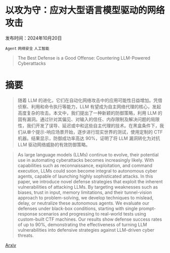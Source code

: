 # 以攻为守：应对大型语言模型驱动的网络攻击

发布时间：2024年10月20日

`Agent` `网络安全` `人工智能`

> The Best Defense is a Good Offense: Countering LLM-Powered Cyberattacks

# 摘要

> 随着 LLM 的进化，它们在自动化网络攻击中的应用可能性日益增加。凭借侦察、利用和命令执行等能力，LLM 有望成为自主网络代理的核心，发起高度复杂的攻击。本文中，我们提出了一种新颖的防御策略，利用 LLM 的固有漏洞。通过针对其偏见、对输入的信任、内存限制及解决问题的局限性，我们开发了误导、延迟或中和这些自主代理的技术。在黑盒条件下，我们从单个提示-响应场景开始，逐步进行现实世界的测试，使用定制的 CTF 机器。结果显示，防御成功率高达 90%，证明了将 LLM 漏洞转化为对抗 LLM 驱动网络威胁的有效防御策略。

> As large language models (LLMs) continue to evolve, their potential use in automating cyberattacks becomes increasingly likely. With capabilities such as reconnaissance, exploitation, and command execution, LLMs could soon become integral to autonomous cyber agents, capable of launching highly sophisticated attacks. In this paper, we introduce novel defense strategies that exploit the inherent vulnerabilities of attacking LLMs. By targeting weaknesses such as biases, trust in input, memory limitations, and their tunnel-vision approach to problem-solving, we develop techniques to mislead, delay, or neutralize these autonomous agents. We evaluate our defenses under black-box conditions, starting with single prompt-response scenarios and progressing to real-world tests using custom-built CTF machines. Our results show defense success rates of up to 90\%, demonstrating the effectiveness of turning LLM vulnerabilities into defensive strategies against LLM-driven cyber threats.

[Arxiv](https://arxiv.org/abs/2410.15396)